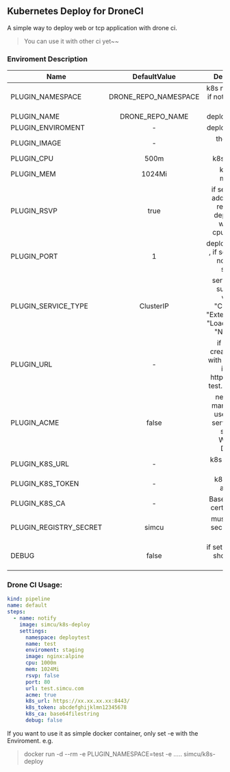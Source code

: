 ## Kubernetes Deploy for DroneCI

A simple way to deploy web or tcp application with drone ci.

> You can use it with other ci yet~~


### Enviroment Description

Name    |DefaultValue     |     Description
 -------- | :-----------:  | :-----------: 
PLUGIN_NAMESPACE   | DRONE_REPO_NAMESPACE | k8s namespace, if not exists, will create
PLUGIN_NAME        | DRONE_REPO_NAME | deployname attr  
PLUGIN_ENVIROMENT  |-     | deployname attr  
PLUGIN_IMAGE       |-    | the deploy image  
PLUGIN_CPU         |500m     | k8s limit cpu  
PLUGIN_MEM         |1024Mi     | k8s limit memory 
PLUGIN_RSVP        |true     | if set true,will add resource request to deployment with limit cpu/memory  
PLUGIN_PORT        |1     | deployment port , if set to 1, will not create service  
PLUGIN_SERVICE_TYPE|ClusterIP     | service type, supported values: "ClusterIP", "ExternalName", "LoadBalancer", "NodePort"
PLUGIN_URL         |-    | if set , will create ingress with the url, not include http/https e.g. test.simcu.com
PLUGIN_ACME        |false     | need cert-manager, will use https to serve url. not support Wildcard Domain 
PLUGIN_K8S_URL     |-     | k8s api server url  
PLUGIN_K8S_TOKEN   |-     | k8s service account 
PLUGIN_K8S_CA      |-     | Base64 format cert file string
PLUGIN_REGISTRY_SECRET              |simcu     | must create a secret for pull image
DEBUG              |false     | if set to true, will show debug info   


### Drone CI Usage:

```yml
kind: pipeline
name: default
steps:
  - name: notify
    image: simcu/k8s-deploy
    settings:
      namespace: deploytest
      name: test
      enviroment: staging
      image: nginx:alpine
      cpu: 1000m
      mem: 1024Mi
      rsvp: false
      port: 80
      url: test.simcu.com
      acme: true
      k8s_url: https://xx.xx.xx.xx:8443/
      k8s_token: abcdefghijklmn12345678
      k8s_ca: base64filestring
      debug: false
```

If you want to use it as simple docker container, only set -e with the Enviroment. e.g.
> docker run -d --rm -e PLUGIN_NAMESPACE=test -e ..... simcu/k8s-deploy

